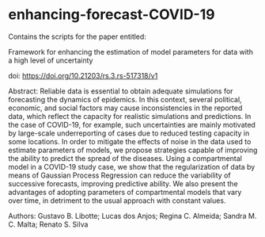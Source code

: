 # enhancing-forecast-COVID-19
Contains the scripts for the paper entitled:

Framework for enhancing the estimation of model parameters for data with a high level of uncertainty

doi: https://doi.org/10.21203/rs.3.rs-517318/v1

Abstract: Reliable data is essential to obtain adequate simulations for forecasting the dynamics of epidemics. In this context, several political, economic, and social factors may cause inconsistencies in the reported data, which reflect the capacity for realistic simulations and predictions. In the case of COVID-19, for example, such uncertainties are mainly motivated by large-scale underreporting of cases due to reduced testing capacity in some locations. In order to mitigate the effects of noise in the data used to estimate parameters of models, we propose strategies capable of improving the ability to predict the spread of the diseases. Using a compartmental model in a COVID-19 study case, we show that the regularization of data by means of Gaussian Process Regression can reduce the variability of successive forecasts, improving predictive ability. We also present the advantages of adopting parameters of compartmental models that vary over time, in detriment to the usual approach with constant values.

Authors: Gustavo B. Libotte; Lucas dos Anjos; Regina C. Almeida; Sandra M. C. Malta; Renato S. Silva
